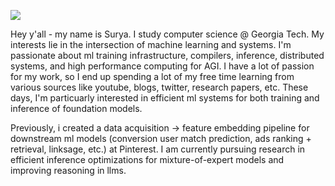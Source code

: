 ![](https://komarev.com/ghpvc/?username=codingwithsurya&color=green)


Hey y'all - my name is Surya. I study computer science @ Georgia Tech. My interests lie in the intersection of machine learning and systems. I'm passionate about ml training infrastructure, compilers, inference, distributed systems, and high performance computing for AGI. I have a lot of passion for my work, so I end up spending a lot of my free time learning from various sources like youtube, blogs, twitter, research papers, etc. These days, I'm particuarly interested in efficient ml systems for both training and inference of foundation models.

Previously, i created a data acquisition -> feature embedding pipeline for downstream ml models (conversion user match prediction, ads ranking + retrieval, linksage, etc.) at Pinterest. I am currently pursuing research in efficient inference optimizations for mixture-of-expert models and improving reasoning in llms.
